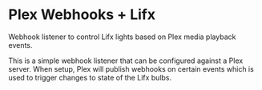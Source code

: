 # Plex Webhooks + Lifx

Webhook listener to control Lifx lights based on Plex media playback events.

This is a simple webhook listener that can be configured against a Plex server. When setup, Plex will publish webhooks on certain events which is used to trigger changes to state of the Lifx bulbs.
